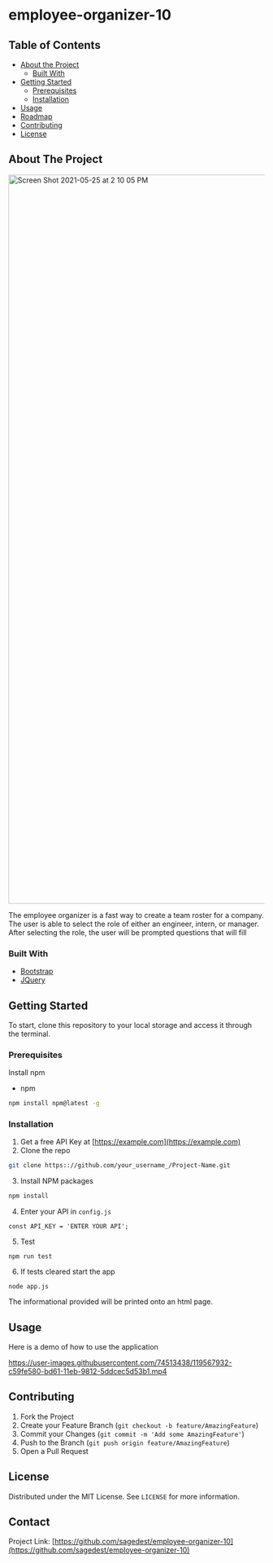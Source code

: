 

# employee-organizer-10

<!-- TABLE OF CONTENTS -->
## Table of Contents

* [About the Project](#about-the-project)
  * [Built With](#built-with)
* [Getting Started](#getting-started)
  * [Prerequisites](#prerequisites)
  * [Installation](#installation)
* [Usage](#usage)
* [Roadmap](#roadmap)
* [Contributing](#contributing)
* [License](#license)




<!-- ABOUT THE PROJECT -->
## About The Project
<img width="1432" alt="Screen Shot 2021-05-25 at 2 10 05 PM" src="https://user-images.githubusercontent.com/74513438/119568989-00eee400-bd63-11eb-8192-c34720b5828b.png">

The employee organizer is a fast way to create a team roster for a company. The user is able to select the role of either an engineer, intern, or manager. After selecting the role, the user will be prompted questions that will fill

### Built With
* [Bootstrap](https://getbootstrap.com)
* [JQuery](https://jquery.com)




<!-- GETTING STARTED -->
## Getting Started
To start, clone this repository to your local storage and access it through the terminal. 

### Prerequisites

Install npm
* npm
```sh
npm install npm@latest -g
```

### Installation

1. Get a free API Key at [https://example.com](https://example.com)
2. Clone the repo
```sh
git clone https:://github.com/your_username_/Project-Name.git
```
3. Install NPM packages
```sh
npm install
```
4. Enter your API in `config.js`
```JS
const API_KEY = 'ENTER YOUR API';
```
5. Test
``` Test
npm run test
```
6. If tests cleared start the app
``` 
node app.js
```
The informational provided will be printed onto an html page. 

<!-- USAGE EXAMPLES -->
## Usage

Here is a demo of how to use the application

https://user-images.githubusercontent.com/74513438/119567932-c59fe580-bd61-11eb-9812-5ddcec5d53b1.mp4



<!-- CONTRIBUTING -->
## Contributing

1. Fork the Project
2. Create your Feature Branch (`git checkout -b feature/AmazingFeature`)
3. Commit your Changes (`git commit -m 'Add some AmazingFeature'`)
4. Push to the Branch (`git push origin feature/AmazingFeature`)
5. Open a Pull Request



<!-- LICENSE -->
## License

Distributed under the MIT License. See `LICENSE` for more information.



<!-- CONTACT -->
## Contact


Project Link: [https://github.com/sagedest/employee-organizer-10](https://github.com/sagedest/employee-organizer-10)









<!-- MARKDOWN LINKS & IMAGES -->
<!-- https://www.markdownguide.org/basic-syntax/#reference-style-links -->
[build-shield]: https://img.shields.io/badge/build-passing-brightgreen.svg?style=flat-square
[build-url]: #
[contributors-shield]: https://img.shields.io/github/contributors/othneildrew/Best-README-Template.svg?style=flat-square
[contributors-url]: https://github.com/othneildrew/Best-README-Template/graphs/contributors
[license-shield]: https://img.shields.io/badge/license-MIT-blue.svg?style=flat-square
[license-url]: https://github.com/othneildrew/Best-README-Template/blob/master/LICENSE.txt
[linkedin-shield]: https://img.shields.io/badge/-LinkedIn-black.svg?style=flat-square&logo=linkedin&colorB=555
[linkedin-url]: https://linkedin.com/in/othneildrew
[product-screenshot]: images/screenshot.png
